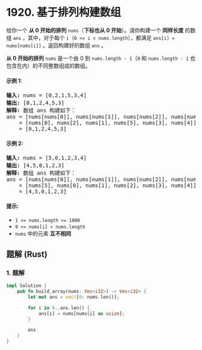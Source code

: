 # 1920. 基于排列构建数组
给你一个 **从 0 开始的排列** `nums`（**下标也从 0 开始**）。请你构建一个 **同样长度** 的数组 `ans` ，其中，对于每个 `i`（`0 <= i < nums.length`），都满足 `ans[i] = nums[nums[i]]` 。返回构建好的数组 `ans` 。

**从 0 开始的排列** `nums` 是一个由 0 到 `nums.length - 1`（`0` 和 `nums.length - 1` 也包含在内）的不同整数组成的数组。

#### 示例 1:
<pre>
<strong>输入:</strong> nums = [0,2,1,5,3,4]
<strong>输出:</strong> [0,1,2,4,5,3]
<strong>解释:</strong> 数组 ans 构建如下：
ans = [nums[nums[0]], nums[nums[1]], nums[nums[2]], nums[nums[3]], nums[nums[4]], nums[nums[5]]]
    = [nums[0], nums[2], nums[1], nums[5], nums[3], nums[4]]
    = [0,1,2,4,5,3]
</pre>

#### 示例 2:
<pre>
<strong>输入:</strong> nums = [5,0,1,2,3,4]
<strong>输出:</strong> [4,5,0,1,2,3]
<strong>解释:</strong> 数组 ans 构建如下：
ans = [nums[nums[0]], nums[nums[1]], nums[nums[2]], nums[nums[3]], nums[nums[4]], nums[nums[5]]]
    = [nums[5], nums[0], nums[1], nums[2], nums[3], nums[4]]
    = [4,5,0,1,2,3]
</pre>

#### 提示:
* `1 <= nums.length <= 1000`
* `0 <= nums[i] < nums.length`
* `nums` 中的元素 **互不相同**

## 题解 (Rust)

### 1. 题解
```Rust
impl Solution {
    pub fn build_array(nums: Vec<i32>) -> Vec<i32> {
        let mut ans = vec![0; nums.len()];

        for i in 0..ans.len() {
            ans[i] = nums[nums[i] as usize];
        }

        ans
    }
}
```
